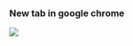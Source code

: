 ### New tab in google chrome

[![](https://i.imgur.com/lGLDOtg.png)](https://i.imgur.com/lGLDOtg.png)

